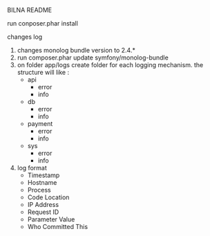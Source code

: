 
BILNA README

run conposer.phar install

changes log
1. changes monolog bundle version to 2.4.*
2. run composer.phar update symfony/monolog-bundle
3. on folder app/logs create folder for each logging mechanism. the structure will like :
	- api
		- error
		- info
	- db
		- error
		- info	
	- payment
		- error
		- info	
	- sys
		- error
		- info
4. log format
   	- Timestamp
	- Hostname
	- Process
	- Code Location
	- IP Address
	- Request ID
	- Parameter Value
	- Who Committed This	  